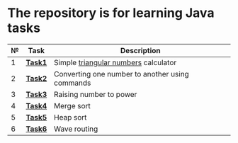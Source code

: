 # The repository is for learning Java tasks
|№|**Task**|**Description**|
|--|--|--|
|1|**[Task1](https://github.com/iamseryy/tasks_learn_java/tree/main/task1)**|Simple [triangular numbers](https://ru.wikipedia.org/wiki/%D0%A2%D1%80%D0%B5%D1%83%D0%B3%D0%BE%D0%BB%D1%8C%D0%BD%D0%BE%D0%B5_%D1%87%D0%B8%D1%81%D0%BB%D0%BE) calculator|
|2|**[Task2](https://github.com/iamseryy/tasks_learn_java/tree/main/task2)**|Converting one number to another using commands|
|3|**[Task3](https://github.com/iamseryy/tasks_learn_java/tree/main/task3)**|Raising number to power|
|4|**[Task4](https://github.com/iamseryy/tasks_learn_java/tree/main/task4)**|Merge sort|
|5|**[Task5](https://github.com/iamseryy/tasks_learn_java/tree/main/task5)**|Heap sort|
|6|**[Task6](https://github.com/iamseryy/tasks_learn_java/tree/main/task6)**|Wave routing|